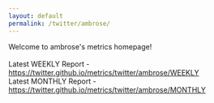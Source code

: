 ```yaml
---
layout: default
permalink: /twitter/ambrose/
---
```

Welcome to ambrose's metrics homepage!
<br><br>
Latest WEEKLY Report - <a href="https://twitter.github.io/metrics/twitter/ambrose/WEEKLY">https://twitter.github.io/metrics/twitter/ambrose/WEEKLY</a>
<br>
Latest MONTHLY Report - <a href="https://twitter.github.io/metrics/twitter/ambrose/MONTHLY">https://twitter.github.io/metrics/twitter/ambrose/MONTHLY</a>
<br>

